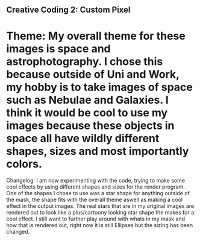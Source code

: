 ## Creative Coding 2: Custom Pixel

Theme:
My overall theme for these images is space and astrophotography. I chose this because outside of Uni and Work, my hobby is to take images of space such as Nebulae and Galaxies. I think it would be cool to use my images because these objects in space all have wildly different shapes, sizes and most importantly colors.
=========================================================================================================================

Changelog:
I am now experimenting with the code, trying to make some cool effects by using different shapes and sizes for the render program. One of the shapes I chose to use was a star shape for anything outside of the mask, the shape fits with the overall theme aswell as making a cool effect in the output images. The real stars that are in my original images are rendered out to look like a plus/cartoony looking star shape the makes for a cool effect. I still want to further play around with whats in my mask and how that is rendered out, right now it is still Ellipses but the sizing has been changed.

